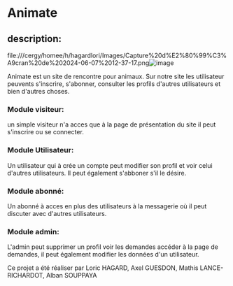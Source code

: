 # Animate


## description:
file:///cergy/homee/h/hagardlori/Images/Capture%20d%E2%80%99%C3%A9cran%20de%202024-06-07%2012-37-17.png![image](https://github.com/Lorichag/Meetic/assets/133487399/413052ed-9f3b-4c67-af21-792bf4ece47a)

Animate est un site de rencontre pour animaux.
Sur notre site les utilisateur peuvents s'inscrire, s'abonner, consulter les profils d'autres utilisateurs et bien d'autres choses.

### Module visiteur:
un simple visiteur n'a acces que à la page de présentation du site il peut s'inscrire ou se connecter.

### Module Utilisateur:
Un utilisateur qui à crée un compte peut modifier son profil et voir celui d'autres utilisateurs.
Il peut également s'abboner s'il le désire.

### Module abonné:
Un abonné à acces en plus des utilisateurs à la messagerie où il peut discuter avec d'autres utilisateurs.

### Module admin:
L'admin peut supprimer un profil voir les demandes accéder à la page de demandes, il peut également modifier les données d'un utilisateur.

Ce projet a été réaliser par Loric HAGARD, Axel GUESDON, Mathis LANCE-RICHARDOT, Alban SOUPPAYA
